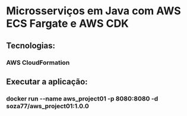 # Microsserviços em Java com AWS ECS Fargate e AWS CDK


## Tecnologias:
### AWS CloudFormation

## Executar a aplicação:
### docker run --name aws_project01 -p 8080:8080 -d soza77/aws_project01:1.0.0

